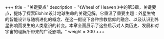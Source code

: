 +++
title = "关键要点"
description = "《Wheel of Heaven 》中的第3章，关键要点，提炼了探索Elohim设计地球生命的关键见解。它重温了重要主题：外星生物的智能设计与随机进化的概念、在这一假设下各种宗教信仰的融合、以及认识到外星影响而发生的人类意识的转变。本章全面展示了这些启示对人类历史、发展和对宇宙的理解所带来的广泛影响。"
weight = 300
+++

